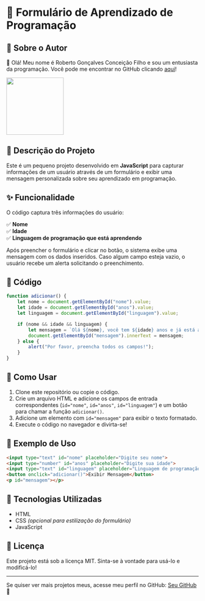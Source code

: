 # 📌 Formulário de Aprendizado de Programação

## 🧑 Sobre o Autor

👋 Olá! Meu nome é Roberto Gonçalves Conceição Filho e sou um entusiasta da programação. Você pode me encontrar no GitHub clicando [aqui](https://github.com/Betinho1990)!

<img src = "https://avatars.githubusercontent.com/u/194714356?v=4" width="150" height="150">

## 🚀 Descrição do Projeto

Este é um pequeno projeto desenvolvido em **JavaScript** para capturar informações de um usuário através de um formulário e exibir uma mensagem personalizada sobre seu aprendizado em programação.

## ✨ Funcionalidade

O código captura três informações do usuário:

✅ **Nome**  
✅ **Idade**  
✅ **Linguagem de programação que está aprendendo**  

Após preencher o formulário e clicar no botão, o sistema exibe uma mensagem com os dados inseridos. Caso algum campo esteja vazio, o usuário recebe um alerta solicitando o preenchimento.

## 📝 Código

```javascript
function adicionar() {
    let nome = document.getElementById("nome").value;
    let idade = document.getElementById("anos").value;
    let linguagem = document.getElementById("linguagem").value;

    if (nome && idade && linguagem) {
        let mensagem = `Olá ${nome}, você tem ${idade} anos e já está aprendendo ${linguagem}!`;
        document.getElementById("mensagem").innerText = mensagem;
    } else {
        alert("Por favor, preencha todos os campos!");
    }
}
```

## 📌 Como Usar

1. Clone este repositório ou copie o código.
2. Crie um arquivo HTML e adicione os campos de entrada correspondentes (`id="nome"`, `id="anos"`, `id="linguagem"`) e um botão para chamar a função `adicionar()`.
3. Adicione um elemento com `id="mensagem"` para exibir o texto formatado.
4. Execute o código no navegador e divirta-se!

## 🎨 Exemplo de Uso

```html
<input type="text" id="nome" placeholder="Digite seu nome">
<input type="number" id="anos" placeholder="Digite sua idade">
<input type="text" id="linguagem" placeholder="Linguagem de programação">
<button onclick="adicionar()">Exibir Mensagem</button>
<p id="mensagem"></p>
```

## 🔗 Tecnologias Utilizadas

- HTML
- CSS *(opcional para estilização do formulário)*
- JavaScript

## 📜 Licença

Este projeto está sob a licença MIT. Sinta-se à vontade para usá-lo e modificá-lo!

---

Se quiser ver mais projetos meus, acesse meu perfil no GitHub: [Seu GitHub](https://github.com/Betinho1990) 🚀
